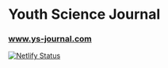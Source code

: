 # Youth Science Journal
### www.ys-journal.com
[![Netlify Status](https://api.netlify.com/api/v1/badges/67769169-1823-487d-985c-19b247d3f159/deploy-status)](https://app.netlify.com/sites/ys-journal/deploys)
